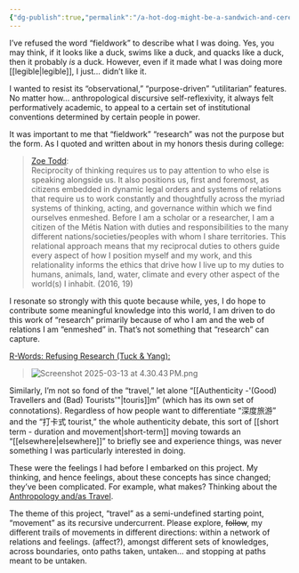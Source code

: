 ```yaml
---
{"dg-publish":true,"permalink":"/a-hot-dog-might-be-a-sandwich-and-cereal-might-be-a-soup-but-is-a-a/","created":"2025-05-06T13:22:08.000+08:00"}
---
```




I’ve refused the word “fieldwork” to describe what I was doing. Yes, you may think, if it looks like a duck, swims like a duck, and quacks like a duck, then it probably *is* a duck. However,
even if it made what I was doing more [[legible\|legible]], I just… didn’t like it.


I wanted to resist its “observational,” “purpose-driven” “utilitarian” features. No matter how… anthropological discursive self-reflexivity, it always felt performatively academic, to appeal to a certain set of institutional conventions determined by certain people in power.

It was important to me that “fieldwork” “research” was not the purpose but the form. As I quoted and written about in my honors thesis during college:

> [Zoe Todd](https://civiclaboratory.nl/2021/01/03/collabrary-a-methodological-experiment-for-reading-with-reciprocity/):\
> Reciprocity of thinking requires us to pay attention to who else is speaking alongside us. It also positions us, first and foremost, as citizens embedded in dynamic legal orders and systems of relations that require us to work constantly and thoughtfully across the myriad systems of thinking, acting, and governance within which we find ourselves enmeshed. Before I am a scholar or a researcher, I am a citizen of the Métis Nation with duties and responsibilities to the many different nations/societies/peoples with whom I share territories. This relational approach means that my reciprocal duties to others guide every aspect of how I position myself and my work, and this relationality informs the ethics that drive how I live up to my duties to humans, animals, land, water, climate and every other aspect of the world(s) I inhabit. (2016, 19)

I resonate so strongly with this quote because while, yes, I do hope to contribute some meaningful knowledge into this world, I am driven to do this work of “research” primarily because of who I am and the web of relations I am “enmeshed” in. That’s not something that “research” can capture.

[R-Words: Refusing Research (Tuck & Yang):](https://engagement.oregonstate.edu/sites/outreach/files/2018-12/r-words.pdf)

> ![Screenshot 2025-03-13 at 4.30.43 PM.png](./Screenshot%202025-03-13%20at%204.30.43%E2%80%AFPM.png)

Similarly, I’m not so fond of the “travel,” let alone “[[Authenticity -'(Good) Travellers and (Bad) Tourists'"\|touris]]m” (which has its own set of connotations). Regardless of how people want to differentiate “深度旅游” and the “打卡式 tourist,” the whole authenticity debate, this sort of [[short term - duration and movement\|short-term]] moving towards an “[[elsewhere\|elsewhere]]” to briefly see and experience things, was never something I was particularly interested in doing. 

These were the feelings I had before I embarked on this project. My thinking, and hence feelings, about these concepts has since changed; they’ve been complicated. For example, what makes? Thinking about the [Anthropology and/as Travel](https://www.jstor.org/stable/25757889?seq=11).

The theme of this project, “travel” as a semi-undefined starting point, “movement” as its recursive undercurrent. Please explore, ~~follow~~, my different trails of movements in different directions: within a network of relations and feelings. (affect?), amongst different sets of knowledges, across boundaries, onto paths taken, untaken… and stopping at paths meant to be untaken. 